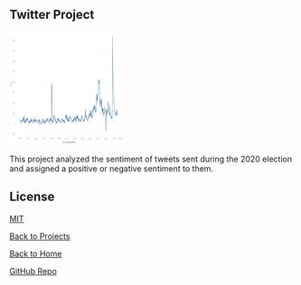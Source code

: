 ## Twitter Project

<img src="https://github.com/jkylemorris/MDSC-Portfolio-Kyle-Morris/blob/main/project1.png?raw=true" alt="twitter chart" height="200" width="200">

This project analyzed the sentiment of tweets sent during the 2020 election and assigned a positive or negative sentiment to them.

## License
[MIT](https://choosealicense.com/licenses/mit/)

[Back to Projects](https://jkylemorris.github.io/MDSC-Portfolio-Kyle-Morris/projects)

[Back to Home](https://jkylemorris.github.io/MDSC-Portfolio-Kyle-Morris/)

[GitHub Repo](https://github.com/jkylemorris/MDSC-Portfolio-Kyle-Morris/)
